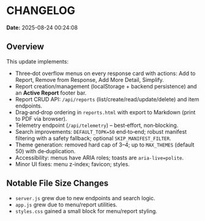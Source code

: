 # CHANGELOG

**Date:** 2025-08-24 00:24:08

## Overview
This update implements:
- Three‑dot overflow menus on every response card with actions: Add to Report, Remove from Response, Add More Detail, Simplify.
- Report creation/management (localStorage + backend persistence) and an **Active Report** footer bar.
- Report CRUD API: `/api/reports` (list/create/read/update/delete) and item endpoints.
- Drag‑and‑drop ordering in `reports.html` with export to Markdown (print to PDF via browser).
- Telemetry endpoint (`/api/telemetry`) – best‑effort, non‑blocking.
- Search improvements: `DEFAULT_TOPK=50` end‑to‑end; robust manifest filtering with a safety fallback; optional `SKIP_MANIFEST_FILTER`.
- Theme generation: removed hard cap of 3–4; up to `MAX_THEMES` (default 50) with de‑duplication.
- Accessibility: menus have ARIA roles; toasts are `aria-live=polite`.
- Minor UI fixes: menu z-index; favicon; styles.

## Notable File Size Changes
- `server.js` grew due to new endpoints and search logic.
- `app.js` grew due to menu/report utilities.
- `styles.css` gained a small block for menu/report styling.

